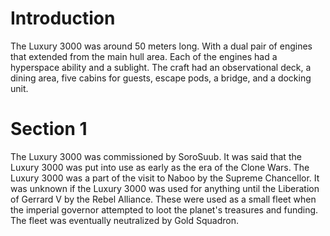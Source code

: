 # Introduction

The Luxury 3000 was around 50 meters long.
With a dual pair of engines that extended from the main hull area.
Each of the engines had a hyperspace ability and a sublight.
The craft had an observational deck, a dining area, five cabins for guests, escape pods, a bridge, and a docking unit.

# Section 1

The Luxury 3000 was commissioned by SoroSuub.
It was said that the Luxury 3000 was put into use as early as the era of the Clone Wars.
The Luxury 3000 was a part of the visit to Naboo by the Supreme Chancellor.
It was unknown if the Luxury 3000 was used for anything until the Liberation of Gerrard V by the Rebel Alliance.
These were used as a small fleet when the imperial governor attempted to loot the planet's treasures and funding.
The fleet was eventually neutralized by Gold Squadron.
